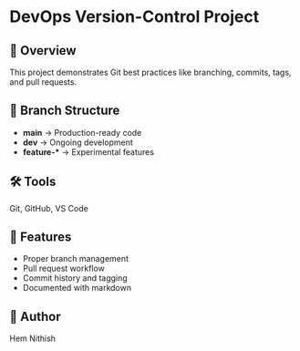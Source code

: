 # DevOps Version-Control Project

## 📘 Overview
This project demonstrates Git best practices like branching, commits, tags, and pull requests.

## 🧩 Branch Structure
- **main** → Production-ready code
- **dev** → Ongoing development
- **feature-\*** → Experimental features

## 🛠 Tools
Git, GitHub, VS Code

## 🚀 Features
- Proper branch management  
- Pull request workflow  
- Commit history and tagging  
- Documented with markdown  

## 👤 Author
Hem Nithish
